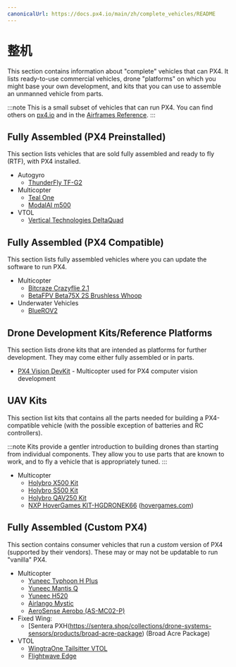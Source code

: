 ```yaml
---
canonicalUrl: https://docs.px4.io/main/zh/complete_vehicles/README
---
```


# 整机

This section contains information about "complete" vehicles that can PX4. It lists ready-to-use commercial vehicles, drone "platforms" on which you might base your own development, and kits that you can use to assemble an unmanned vehicle from parts.

:::note
This is a small subset of vehicles that can run PX4. You can find others on [px4.io](https://px4.io/ecosystem/commercial-systems/) and in the [Airframes Reference](../airframes/airframe_reference.md).
:::

## Fully Assembled (PX4 Preinstalled)

This section lists vehicles that are sold fully assembled and ready to fly (RTF), with PX4 installed.

* Autogyro
  * [ThunderFly TF-G2](https://www.thunderfly.cz/tf-g2.html)
* Multicopter
  * [Teal One](https://tealdrones.com/teal-one/)
  * [ModalAI m500](https://modalai.com/products/voxl-m500)
* VTOL
  * [Vertical Technologies DeltaQuad](https://px4.io/portfolio/deltaquad-vtol/)

## Fully Assembled (PX4 Compatible)

This section lists fully assembled vehicles where you can update the software to run PX4.

- Multicopter
  - [Bitcraze Crazyflie 2.1](../complete_vehicles/crazyflie21.md)
  - [BetaFPV Beta75X 2S Brushless Whoop](../complete_vehicles/betafpv_beta75x.md)
- Underwater Vehicles
  - [BlueROV2](../frames_sub/bluerov2.md)

## Drone Development Kits/Reference Platforms

This section lists drone kits that are intended as platforms for further development. They may come either fully assembled or in parts.

- [PX4 Vision DevKit](../complete_vehicles/px4_vision_kit.md) - Multicopter used for PX4 computer vision development

## UAV Kits

This section list kits that contains all the parts needed for building a PX4-compatible vehicle (with the possible exception of batteries and RC controllers).

:::note
Kits provide a gentler introduction to building drones than starting from individual components.
They allow you to use parts that are known to work, and to fly a vehicle that is appropriately tuned.
:::

* Multicopter
  * [Holybro X500 Kit](../frames_multicopter/holybro_x500_pixhawk4.md)
  * [Holybro S500 Kit](../frames_multicopter/holybro_s500_v2_pixhawk4.md)
  * [Holybro QAV250 Kit](../frames_multicopter/holybro_qav250_pixhawk4_mini.md)
  * [NXP HoverGames KIT-HGDRONEK66](https://www.nxp.com/KIT-HGDRONEK66) ([hovergames.com](https://www.hovergames.com/))

## Fully Assembled (Custom PX4)

This section contains consumer vehicles that run a _custom_ version of PX4 (supported by their vendors). These may or may not be updatable to run "vanilla" PX4.

* Multicopter
  * [Yuneec Typhoon H Plus](https://us.yuneec.com/typhoon-h-plus/)
  * [Yuneec Mantis Q](https://px4.io/portfolio/yuneec-mantis-q/)
  * [Yuneec H520](https://px4.io/portfolio/yuneec-h520-hexacopter/)
  * [Airlango Mystic](http://airlango.com/products/)
  * [AeroSense Aerobo (AS-MC02-P)](https://px4.io/portfolio/aerosense-aerobo/)
* Fixed Wing:
  * [Sentera PXH(https://sentera.shop/collections/drone-systems-sensors/products/broad-acre-package) (Broad Acre Package)
* VTOL
  * [WingtraOne Tailsitter VTOL](https://px4.io/portfolio/wingtraone-tailsitter-vtol/)
  * [Flightwave Edge](https://px4.io/portfolio/flywave-edge/)

